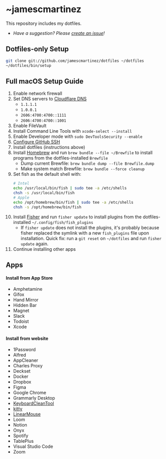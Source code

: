 # ~jamescmartinez

This repository includes my dotfiles.

- _Have a suggestion? Please [create an issue](https://github.com/jamescmartinez/dotfiles/issues/new)!_

## Dotfiles-only Setup

```bash
git clone git://github.com/jamescmartinez/dotfiles ~/dotfiles
~/dotfiles/bin/setup
```

## Full macOS Setup Guide

1. Enable network firewall
1. Set DNS servers to [Cloudflare DNS](https://1.1.1.1/dns)
   - `1.1.1.1`
   - `1.0.0.1`
   - `2606:4700:4700::1111`
   - `2606:4700:4700::1001`
1. Enable FileVault
1. Install Command Line Tools with `xcode-select --install`
1. Enable Developer mode with `sudo DevToolsSecurity --enable`
1. [Configure GitHub SSH](https://gist.github.com/jamescmartinez/a1f32830e57cf2a3fa62)
1. Install dotfiles (instructions above)
1. Install [Homebrew](https://brew.sh) and run `brew bundle --file ~/Brewfile` to install programs from the dotfiles-installed `Brewfile`
   - Dump current Brewfile: `brew bundle dump --file Brewfile.dump`
   - Make system match Brewfile: `brew bundle --force cleanup`
1. Set fish as the default shell with:
   ```sh
   # Intel
   echo /usr/local/bin/fish | sudo tee -a /etc/shells
   chsh -s /usr/local/bin/fish
   # Apple
   echo /opt/homebrew/bin/fish | sudo tee -a /etc/shells
   chsh -s /opt/homebrew/bin/fish
   ```
1. Install [Fisher](https://github.com/jorgebucaran/fisher) and run `fisher update` to install plugins from the dotfiles-installed `~/.config/fish/fish_plugins`
   - If `fisher update` does not install the plugins, it's probably because fisher replaced the symlink with a new `fish_plugins` file upon installation. Quick fix: run a `git reset` on `~/dotfiles` and run `fisher update` again.
1. Continue installing other apps

## Apps

#### Install from App Store

- Amphetamine
- Gifox
- Hand Mirror
- Hidden Bar
- Magnet
- Slack
- Todoist
- Xcode

#### Install from website

- 1Password
- Alfred
- AppCleaner
- Charles Proxy
- Deckset
- Docker
- Dropbox
- Figma
- Google Chrome
- Grammarly Desktop
- [KeyboardCleanTool](https://folivora.ai/keyboardcleantool)
- [kitty](https://github.com/kovidgoyal/kitty)
- [LinearMouse](https://linearmouse.org)
- Loom
- Notion
- Onyx
- Spotify
- TablePlus
- Visual Studio Code
- Zoom
